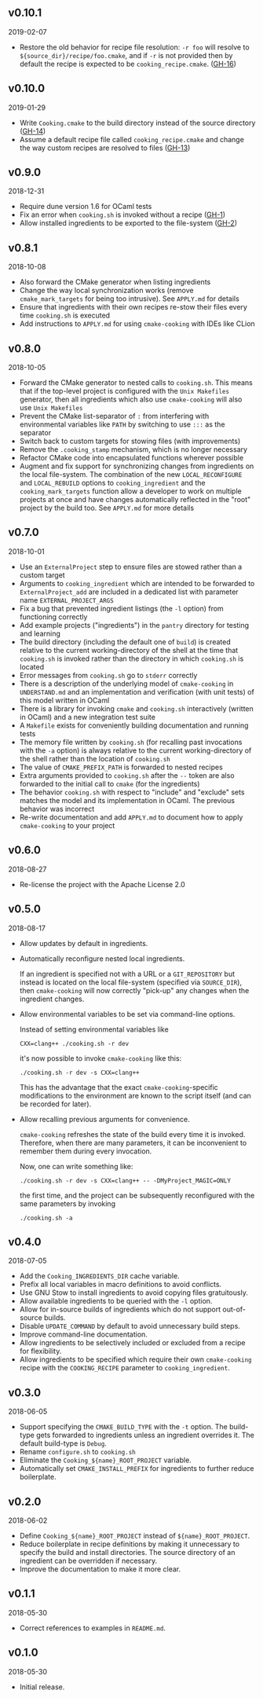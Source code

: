 v0.10.1
------
2019-02-07

- Restore the old behavior for recipe file resolution: `-r foo` will resolve to `${source_dir}/recipe/foo.cmake`, and if `-r` is not provided then by default the recipe is expected to be `cooking_recipe.cmake`. ([GH-16](https://github.com/hakuch/CMakeCooking/issues/16))

v0.10.0
------
2019-01-29

- Write `Cooking.cmake` to the build directory instead of the source directory ([GH-14](https://github.com/hakuch/CMakeCooking/issues/14))
- Assume a default recipe file called `cooking_recipe.cmake` and change the way custom recipes are resolved to files ([GH-13](https://github.com/hakuch/CMakeCooking/issues/13))

v0.9.0
------
2018-12-31

- Require dune version 1.6 for OCaml tests
- Fix an error when `cooking.sh` is invoked without a recipe ([GH-1](https://github.com/hakuch/CMakeCooking/issues/1))
- Allow installed ingredients to be exported to the file-system ([GH-2](https://github.com/hakuch/CMakeCooking/issues/2))

v0.8.1
------
2018-10-08

- Also forward the CMake generator when listing ingredients
- Change the way local synchronization works (remove `cmake_mark_targets` for being too intrusive). See `APPLY.md` for details
- Ensure that ingredients with their own recipes re-stow their files every time `cooking.sh` is executed
- Add instructions to `APPLY.md` for using `cmake-cooking` with IDEs like CLion

v0.8.0
------
2018-10-05

- Forward the CMake generator to nested calls to `cooking.sh`. This means that if the top-level project is configured with the `Unix Makefiles` generator, then all ingredients which also use `cmake-cooking` will also use `Unix Makefiles`
- Prevent the CMake list-separator of `:` from interfering with environmental variables like `PATH` by switching to use `:::` as the separator
- Switch back to custom targets for stowing files (with improvements)
- Remove the `.cooking_stamp` mechanism, which is no longer necessary
- Refactor CMake code into encapsulated functions wherever possible
- Augment and fix support for synchronizing changes from ingredients on the local file-system. The combination of the new `LOCAL_RECONFIGURE` and `LOCAL_REBUILD` options to `cooking_ingredient` and the `cooking_mark_targets` function allow a developer to work on multiple projects at once and have changes automatically reflected in the "root" project by the build too. See `APPLY.md` for more details

v0.7.0
------
2018-10-01

- Use an `ExternalProject` step to ensure files are stowed rather than a custom target
- Arguments to `cooking_ingredient` which are intended to be forwarded to `ExternalProject_add` are included in a dedicated list with parameter name `EXTERNAL_PROJECT_ARGS`
- Fix a bug that prevented ingredient listings (the `-l` option) from functioning correctly
- Add example projects ("ingredients") in the `pantry` directory for testing and learning
- The build directory (including the default one of `build`) is created relative to the current working-directory of the shell at the time that `cooking.sh` is invoked rather than the directory in which `cooking.sh` is located
- Error messages from `cooking.sh` go to `stderr` correctly
- There is a description of the underlying model of `cmake-cooking` in `UNDERSTAND.md` and an implementation and verification (with unit tests) of this model written in OCaml
- There is a library for invoking `cmake` and `cooking.sh` interactively (written in OCaml) and a new integration test suite
- A `Makefile` exists for conveniently building documentation and running tests
- The memory file written by `cooking.sh` (for recalling past invocations with the `-a` option) is always relative to the current working-directory of the shell rather than the location of `cooking.sh`
- The value of `CMAKE_PREFIX_PATH` is forwarded to nested recipes
- Extra arguments provided to `cooking.sh` after the `--` token are also forwarded to the initial call to `cmake` (for the ingredients)
- The behavior `cooking.sh` with respect to "include" and "exclude" sets matches the model and its implementation in OCaml. The previous behavior was incorrect
- Re-write documentation and add `APPLY.md` to document how to apply `cmake-cooking` to your project

v0.6.0
------
2018-08-27

- Re-license the project with the Apache License 2.0

v0.5.0
------
2018-08-17

- Allow updates by default in ingredients.
- Automatically reconfigure nested local ingredients.

  If an ingredient is specified not with a URL or a `GIT_REPOSITORY` but instead is located on the local file-system (specified via `SOURCE_DIR`), then `cmake-cooking` will now correctly "pick-up" any changes when the ingredient changes.
  
- Allow environmental variables to be set via command-line options.

  Instead of setting environmental variables like
  
      CXX=clang++ ./cooking.sh -r dev
      
  it's now possible to invoke `cmake-cooking` like this:
  
      ./cooking.sh -r dev -s CXX=clang++
      
  This has the advantage that the exact `cmake-cooking`-specific modifications to the environment are known to the script itself (and can be recorded for later).
  
- Allow recalling previous arguments for convenience.

  `cmake-cooking` refreshes the state of the build every time it is invoked. Therefore, when there are many parameters, it can be inconvenient to remember them during every invocation.
  
  Now, one can write something like:
  
      ./cooking.sh -r dev -s CXX=clang++ -- -DMyProject_MAGIC=ONLY
      
  the first time, and the project can be subsequently reconfigured with the same parameters by invoking
  
      ./cooking.sh -a

v0.4.0
------
2018-07-05

- Add the `Cooking_INGREDIENTS_DIR` cache variable.
- Prefix all local variables in macro definitions to avoid conflicts.
- Use GNU Stow to install ingredients to avoid copying files gratuitously.
- Allow available ingredients to be queried with the `-l` option.
- Allow for in-source builds of ingredients which do not support out-of-source builds.
- Disable `UPDATE_COMMAND` by default to avoid unnecessary build steps.
- Improve command-line documentation.
- Allow ingredients to be selectively included or excluded from a recipe for flexibility.
- Allow ingredients to be specified which require their own `cmake-cooking` recipe with the `COOKING_RECIPE` parameter to `cooking_ingredient`.

v0.3.0
------
2018-06-05

- Support specifying the `CMAKE_BUILD_TYPE` with the `-t` option. The build-type gets forwarded to ingredients unless an ingredient overrides it. The default build-type is `Debug`.
- Rename `configure.sh` to `cooking.sh`
- Eliminate the `Cooking_${name}_ROOT_PROJECT` variable.
- Automatically set `CMAKE_INSTALL_PREFIX` for ingredients to further reduce boilerplate.

v0.2.0
------
2018-06-02

- Define `Cooking_${name}_ROOT_PROJECT` instead of `${name}_ROOT_PROJECT`.
- Reduce boilerplate in recipe definitions by making it unnecessary to specify the build and install directories. The source directory of an ingredient can be overridden if necessary.
- Improve the documentation to make it more clear.

v0.1.1
------
2018-05-30

- Correct references to examples in `README.md`.

v0.1.0
-------
2018-05-30

- Initial release.
